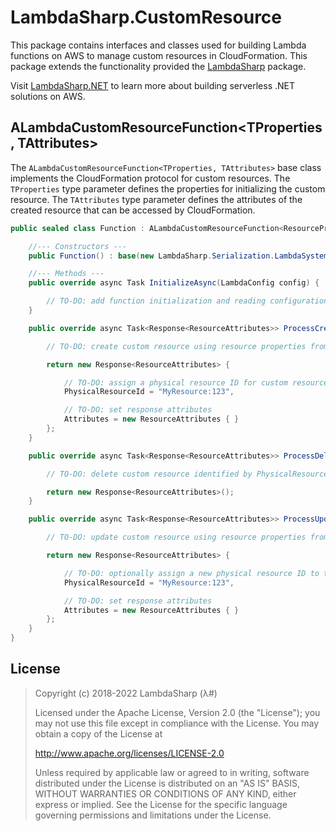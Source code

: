# LambdaSharp.CustomResource

This package contains interfaces and classes used for building Lambda functions on AWS to manage custom resources in CloudFormation. This package extends the functionality provided the [LambdaSharp](https://www.nuget.org/packages/LambdaSharp/) package.

Visit [LambdaSharp.NET](https://lambdasharp.net/) to learn more about building serverless .NET solutions on AWS.

## ALambdaCustomResourceFunction<TProperties, TAttributes>

The `ALambdaCustomResourceFunction<TProperties, TAttributes>` base class implements the CloudFormation protocol for custom resources. The `TProperties` type parameter defines the properties for initializing the custom resource. The `TAttributes` type parameter defines the attributes of the created resource that can be accessed by CloudFormation.

```csharp
public sealed class Function : ALambdaCustomResourceFunction<ResourceProperties, ResourceAttributes> {

    //--- Constructors ---
    public Function() : base(new LambdaSharp.Serialization.LambdaSystemTextJsonSerializer()) { }

    //--- Methods ---
    public override async Task InitializeAsync(LambdaConfig config) {

        // TO-DO: add function initialization and reading configuration settings
    }

    public override async Task<Response<ResourceAttributes>> ProcessCreateResourceAsync(Request<ResourceProperties> request, CancellationToken cancellationToken) {

        // TO-DO: create custom resource using resource properties from request

        return new Response<ResourceAttributes> {

            // TO-DO: assign a physical resource ID for custom resource
            PhysicalResourceId = "MyResource:123",

            // TO-DO: set response attributes
            Attributes = new ResourceAttributes { }
        };
    }

    public override async Task<Response<ResourceAttributes>> ProcessDeleteResourceAsync(Request<ResourceProperties> request, CancellationToken cancellationToken) {

        // TO-DO: delete custom resource identified by PhysicalResourceId in request

        return new Response<ResourceAttributes>();
    }

    public override async Task<Response<ResourceAttributes>> ProcessUpdateResourceAsync(Request<ResourceProperties> request, CancellationToken cancellationToken) {

        // TO-DO: update custom resource using resource properties from request

        return new Response<ResourceAttributes> {

            // TO-DO: optionally assign a new physical resource ID to trigger deletion of the previous custom resource
            PhysicalResourceId = "MyResource:123",

            // TO-DO: set response attributes
            Attributes = new ResourceAttributes { }
        };
    }
}
```

## License

> Copyright (c) 2018-2022 LambdaSharp (λ#)
>
> Licensed under the Apache License, Version 2.0 (the "License");
> you may not use this file except in compliance with the License.
> You may obtain a copy of the License at
>
> http://www.apache.org/licenses/LICENSE-2.0
>
> Unless required by applicable law or agreed to in writing, software
> distributed under the License is distributed on an "AS IS" BASIS,
> WITHOUT WARRANTIES OR CONDITIONS OF ANY KIND, either express or implied.
> See the License for the specific language governing permissions and
> limitations under the License.
